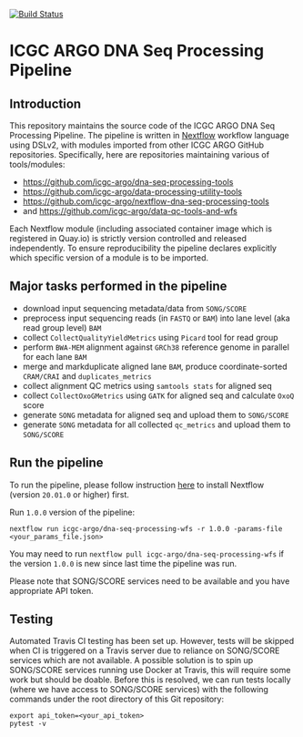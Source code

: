 [![Build Status](https://travis-ci.org/icgc-argo/dna-seq-processing-wfs.svg?branch=master)](https://travis-ci.org/icgc-argo/dna-seq-processing-wfs)
# ICGC ARGO DNA Seq Processing Pipeline


## Introduction

This repository maintains the source code of the ICGC ARGO DNA Seq Processing Pipeline. The pipeline is written
in [Nextflow](https://www.nextflow.io/) workflow language using DSLv2, with modules imported from other ICGC
ARGO GitHub repositories. Specifically, here are repositories maintaining various of tools/modules:

* https://github.com/icgc-argo/dna-seq-processing-tools
* https://github.com/icgc-argo/data-processing-utility-tools
* https://github.com/icgc-argo/nextflow-dna-seq-processing-tools
* and https://github.com/icgc-argo/data-qc-tools-and-wfs

Each Nextflow module (including associated container image which is registered in Quay.io) is strictly
version controlled and released independently. To ensure reproducibility the pipeline declares explicitly
which specific version of a module is to be imported.

## Major tasks performed in the pipeline
* download input sequencing metadata/data from `SONG/SCORE`
* preprocess input sequencing reads (in `FASTQ` or `BAM`) into lane level (aka read group level) `BAM`
* collect `CollectQualityYieldMetrics` using `Picard` tool for read group
* perform `BWA-MEM` alignment against `GRCh38` reference genome in parallel for each lane `BAM`
* merge and markduplicate aligned lane `BAM`, produce coordinate-sorted `CRAM/CRAI` and `duplicates_metrics`
* collect alignment QC metrics using `samtools stats` for aligned seq
* collect `CollectOxoGMetrics` using `GATK` for aligned seq and calculate `OxoQ` score
* generate `SONG` metadata for aligned seq and upload them to `SONG/SCORE`
* generate `SONG` metadata for all collected `qc_metrics` and upload them to `SONG/SCORE`

## Run the pipeline

To run the pipeline, please follow instruction [here](https://www.nextflow.io/docs/latest/getstarted.html#installation) to install Nextflow (version `20.01.0` or higher) first.

Run `1.0.0` version of the pipeline:
```
nextflow run icgc-argo/dna-seq-processing-wfs -r 1.0.0 -params-file <your_params_file.json>
```

You may need to run `nextflow pull icgc-argo/dna-seq-processing-wfs` if the version `1.0.0` is new since last time the pipeline was run.

Please note that SONG/SCORE services need to be available and you have appropriate API token.

## Testing

Automated Travis CI testing has been set up. However, tests will be skipped when CI is triggered on a Travis server due to reliance on SONG/SCORE services which are not available. A possible solution is to spin up
SONG/SCORE services running use Docker at Travis, this will require some work but should be doable. Before this
is resolved, we can run tests locally (where we have access to SONG/SCORE services) with the following commands under the root
directory of this Git repository:

```
export api_token=<your_api_token>
pytest -v
```
